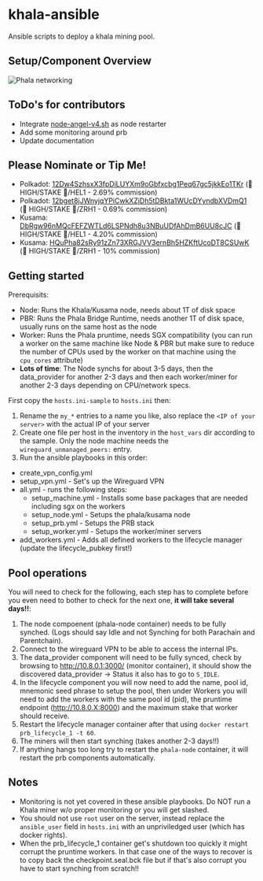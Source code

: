 ﻿# khala-ansible
Ansible scripts to deploy a khala mining pool.

## Setup/Component Overview

![Phala networking](https://user-images.githubusercontent.com/688267/164886024-fbada31e-fb01-4a66-9b1e-c534d1167ac5.svg)

## ToDo's for contributors

- Integrate [node-angel-v4.sh](https://github.com/zaqhack/crypto-tools/blob/main/bash/node-angel-v4.sh) as node restarter
- Add some monitoring around prb
- Update documentation

## Please Nominate or Tip Me!

* Polkadot: [12Dw4SzhsxX3fpDiLUYXm9oGbfxcbg1Peq67gc5jkkEo1TKr](https://polkadot.subscan.io/waiting/12Dw4SzhsxX3fpDiLUYXm9oGbfxcbg1Peq67gc5jkkEo1TKr) (🍁 HIGH/STAKE 🥩/HEL1 - 2.69% commission)
* Polkadot: [12bget8jJWnyjqYPiCwkXZjDh5tDBkta1WUcDYyndbXVDmQ1](https://polkadot.subscan.io/waiting/12bget8jJWnyjqYPiCwkXZjDh5tDBkta1WUcDYyndbXVDmQ1) (🍁 HIGH/STAKE 🥩/ZRH1 - 0.69% commission)
* Kusama: [DbRgw96nMQcFEFZWTLd6LSPNdh8u3NBuUDfAhDmB6UU8cJC](https://thousand-validators.kusama.network/#/leaderboard/DbRgw96nMQcFEFZWTLd6LSPNdh8u3NBuUDfAhDmB6UU8cJC) (🍁 HIGH/STAKE 🥩/HEL1 - 4.20% commission)
* Kusama: [HQuPha82sRy91zZn73XRGJVV3ernBh5HZKftUcoDT8CSUwK](https://thousand-validators.kusama.network/#/leaderboard/HQuPha82sRy91zZn73XRGJVV3ernBh5HZKftUcoDT8CSUwK) (🍁 HIGH/STAKE 🥩/ZRH1 - 10% commission)

## Getting started

Prerequisits:

*  Node: Runs the Khala/Kusama node, needs about 1T of disk space
*  PBR: Runs the Phala Bridge Runtime, needs another 1T of disk space, usually runs on the same host as the node
*  Worker: Runs the Phala pruntime, needs SGX compatibility (you can run a worker on the same machine like Node & PBR but make sure to reduce the number of CPUs used by the worker on that machine using the `cpu_cores` attribute)
*  **Lots of time**: The Node synchs for about 3-5 days, then the data_provider for another 2-3 days and then each worker/miner for another 2-3 days depending on CPU/network specs.

First copy the `hosts.ini-sample` to `hosts.ini` then:

1.  Rename the `my_*` entries to a name you like, also replace the `<IP of your server>` with the actual IP of your server
1.  Create one file per host in the inventory in the `host_vars` dir according to the sample. Only the node machine needs the `wireguard_unmanaged_peers:` entry.
1.  Run the ansible playbooks in this order:

- create_vpn_config.yml
- setup_vpn.yml - Set's up the Wireguard VPN
- all.yml - runs the following steps:
    - setup_machine.yml - Installs some base packages that are needed including sgx on the workers
    - setup_node.yml - Setups the phala/kusama node
    - setup_prb.yml - Setups the PRB stack
    - setup_worker.yml - Setups the worker/miner servers
- add_workers.yml - Adds all defined workers to the lifecycle manager (update the lifecycle_pubkey first!)

## Pool operations

You will need to check for the following, each step has to complete before you even need to bother to check for the next one, **it will take several days!!**:

1.  The node compoenent (phala-node container) needs to be fully synched. (Logs should say Idle and not Synching for both Parachain and Parentchain).
1.  Connect to the wireguard VPN to be able to access the internal IPs.
1.  The data_provider component will need to be fully synced, check by browsing to http://10.8.0.1:3000/ (monitor container), it should show the discovered data_provider -> Status it also has to go to `S_IDLE`.
1.  In the lifecycle component you will now need to add the name, pool id, mnemonic seed phrase to setup the pool, then under Workers you will need to add the workers with the same pool id (pid), the pruntime endpoint (http://10.8.0.X:8000) and the maximum stake that worker should receive.
1.  Restart the lifecycle manager container after that using `docker restart prb_lifecycle_1 -t 60`.
1.  The miners will then start synching (takes another 2-3 days!!)
1.  If anything hangs too long try to restart the `phala-node` container, it will restart the prb components automatically.

## Notes

- Monitoring is not yet covered in these ansible playbooks. Do NOT run a Khala miner w/o proper monitoring or you will get slashed.
- You should not use `root` user on the server, instead replace the `ansible_user` field in `hosts.ini` with an unpriviledged user (which has docker rights).
- When the prb_lifecycle_1 container get's shutdown too quickly it might corrupt the pruntime workers. In that case one of the ways to recover is to copy back the checkpoint.seal.bck file but if that's also corrupt you have to start synching from scratch!!